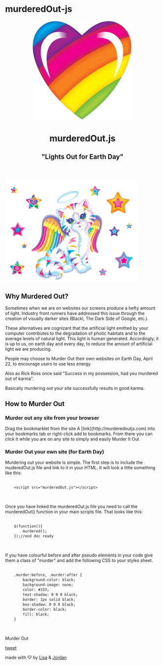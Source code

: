 # murderedOut-js

<header>
			<img src="assets/imgs/heart.png" class="heart" alt="A beautiful rainbow heart">
			<h1>murderedOut.js</h1>
			<h2>"Lights Out for Earth Day"</h2>
		</header>
		<section class="docs">
			<img class="kat" src="assets/imgs/smileKat.gif" alt="">
			<h2>Why Murdered Out?</h2>
			<p>Sometimes when we are on websites our screens produce a hefty amount of light. Industry front runners have addressed this issue through the creation of visually darker sites (Blackl, The Dark Side of Google, etc.).
			<p>These alternatives are cognizant that the artificial light emitted by your computer contributes to the degradation of photic habitats and to the average levels of natural light. This light is human generated. Accordingly, it is up to us, on earth day and every day, to reduce the amount of artificial light we are producing. </p>
			<p>People may choose to Murder Out their own websites on Earth Day, April 22, to encourage users to use less energy.</p>
			<p>Also as Rick Ross once said "Success in my possession, had you murdered out of karma".</p>
			<p> Basically murdering out your site successfully results in good karma.</p>
		</section>
		<section>	
			<h2>How to Murder Out</h2>
			<h3>Murder out any site from your browser</h3>
			<p>Drag the bookmarklet from the site  A [link](http://murderedoutjs.com) into your bookmarks tab or right-click add to bookmarks. From there you can click it while you are on any site to simply and easily Murder It Out</p>
		</section>
		<section>	
			<h3>Murder Out your own site (for Earth Day)</h3>
			<p>Murdering out your website is simple. The first step is to include the muderedOut.js file and link to it in your HTML. It will look a little something like this:</p>
			<pre>
<code class="code">
	&lt;script src="murderedOut.js"&gt;&lt;/script&gt;
</code>
			</pre>
			<p>Once you have linked the murderedOut.js file you need to call the murderedOut() function in your main scripts file. That looks like this:</p>
			<pre>
<code class="code">
	$(function(){
		murdered();	
	});//end doc ready
</code>
			</pre>
		<p>If you have colourful before and after pseudo elements in your code give them a class of "murder" and add the following CSS to your styles sheet.</p>
		<pre>
<code class="code">
	.murder:before, .murder:after {
		background-color: black;
		background-image: none;
		color: #333;
		text-shadow: 0 0 0 black;
		border: 1px solid black;
		box-shadow: 0 0 0 black;
		border-color: black;
		fill: black;
	}
</code>		
		</pre>	
		<!-- <div> -->
			<div class="button on"><p>Murder Out</p></div>
		</div><!--end moneyShot-->	
		</section><!--end .docs-->	
		<footer>
		<div class="tweet">
				<a href="https://twitter.com/intent/tweet?text=I%20murdered%20out%20my%20site%20for%20earth%20day%20with%20&url=http%3A%2F%2Fmurderedoutjs.com" target="_">
					<i class="fa fa-twitter" class= "twitterLogo"></i>
					<p>tweet</p>
				</a>
			</div>	
					<p class="credits">made with &#9825; by <a href="http://lisafolkerson.com/" target="_">Lisa</a>  &#38; <a href="http://jordandeutsch.com/" target="_">Jordan</a></p>
		</footer>
	</div><!--end wrapper-->